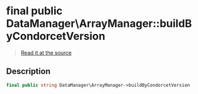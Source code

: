 # final public DataManager\ArrayManager::buildByCondorcetVersion

> [Read it at the source](https://github.com/julien-boudry/Condorcet/blob/master/src/DataManager/ArrayManager.php#L27)

## Description    

```php
final public string DataManager\ArrayManager->buildByCondorcetVersion 
```


